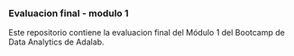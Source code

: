 ### Evaluacion final - modulo 1
Este repositorio contiene la evaluacion final del Módulo 1 del Bootcamp de Data Analytics de Adalab.
                

